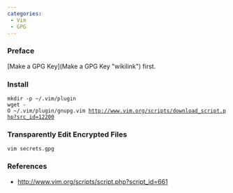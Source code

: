 ```yaml
---
categories:
 - Vim
 - GPG
---
```

### Preface

[Make a GPG Key](Make a GPG Key "wikilink") first.

### Install

`mkdir -p ~/.vim/plugin`\
`wget -O ~/.vim/plugin/gnupg.vim `[`http://www.vim.org/scripts/download_script.php?src_id=12200`](http://www.vim.org/scripts/download_script.php?src_id=12200)` `

### Transparently Edit Encrypted Files

`vim secrets.gpg`

### References

-   <http://www.vim.org/scripts/script.php?script_id=661>

